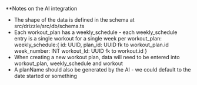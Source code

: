 \*\*Notes on the AI integration

- The shape of the data is defined in the schema at src/drizzle/src/db/schema.ts
- Each workout_plan has a weekly_schedule - each weekly_schedule entry is a single workout for a single week per workout_plan:
  weekly_schedule:{
  id: UUID,
  plan_id: UUID fk to workout_plan.id
  week_number: INT
  workout_Id: UUID fk to workout.id
  }
- When creating a new workout plan, data will need to be entered into workout_plan, weekly_schedule and workout
- A planName should also be generated by the AI - we could default to the date started or something
